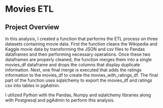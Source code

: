 # Movies ETL
## Project Overview

In this analysis, I created a function that performs the ETL process on three datasets containing movie data. First the function cleans the Wikipedia and Kaggle movie data by transforming the JSON and csv files to Pandas dataframes and then performing necessary operations. Once these two dataframes are properly cleaned, the function merges them into a single movies_df dataframe and drops the columns that display duplicate information. Next, one final merge is executed that adds the ratings information to the movies_df to create the movies_with_ratings_df. The final part of the function uses sqlalchemy to export the movies_df and ratings csv into tables in pgAdmin.

I utilized Python with the Pandas, Numpy and sqlalchemy libraries along with Postgresql and pgAdmin to perform this analysis.

